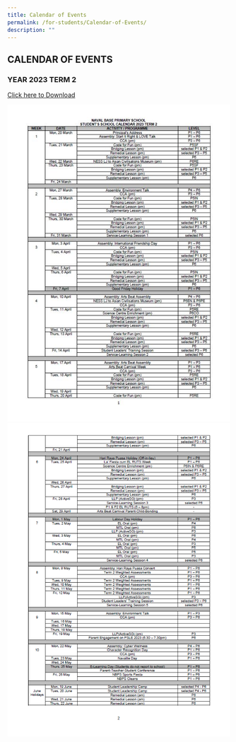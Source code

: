 ```yaml
---
title: Calendar of Events
permalink: /for-students/Calendar-of-Events/
description: ""
---
```

## CALENDAR OF EVENTS

### YEAR 2023 TERM 2
[Click here to Download](https://drive.google.com/file/d/1DexcSQf0PGjM78Rbf2cZozcKgsZQhZK3/view?usp=share_link)

![](/images/calendar%20t2%201.JPG)
![](/images/FOR%20STUDENTS/Calendar%20of%20Events/student%20calendar%20of%20event%20tem%202%202023%20page%202.png)